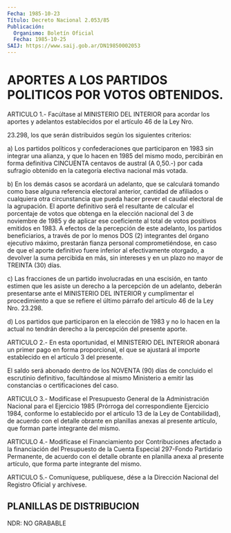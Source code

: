 ```yaml
---
Fecha: 1985-10-23
Título: Decreto Nacional 2.053/85
Publicación:
  Organismo: Boletín Oficial
  Fecha: 1985-10-25
SAIJ: https://www.saij.gob.ar/DN19850002053
---
```

# APORTES A LOS PARTIDOS POLITICOS POR VOTOS OBTENIDOS.

<a id="1"></a>
ARTICULO  1.- Facúltase al MINISTERIO DEL INTERIOR para acordar los aportes y adelantos  establecidos por el artículo 46 de la Ley Nro.

23.298, los que serán  distribuidos según los siguientes criterios:

a) Los partidos políticos  y  confederaciones  que  participaron en 1983  sin  integrar una alianza, y que lo hacen en 1985  del  mismo modo, percibirán  en forma definitiva CINCUENTA centavos de austral (A 0,50.-) por cada  sufragio  obtenido  en  la  categoría electiva nacional más votada.

b)  En  los demás casos se acordará un adelanto, que  se  calculará tomando como  base  alguna  referencia electoral anterior, cantidad de  afiliados  o  cualquiera otra  circunstancia  que  pueda  hacer prever el caudal electoral  de  la agrupación. El aporte definitivo será el resultante de calcular el  porcentaje  de votos que obtenga en  la elección nacional del 3 de noviembre de 1985  y  de  aplicar ese coeficiente  al  total  de  votos positivos emitidos en 1983. A efectos de la percepción de este adelanto, los partidos beneficiarios, a través de por lo  menos  DOS  (2)  integrantes del órgano ejecutivo máximo, prestarán fianza personal comprometiéndose,  en  caso  de  que  el  aporte  definitivo  fuere inferior  al  efectivamente otorgado, a devolver la suma  percibida en más, sin intereses  y en un plazo no mayor de TREINTA (30) días.

c) Las fracciones de un  partido  involucradas  en una escisión, en tanto  estimen  que  les  asiste un derecho a la percepción  de  un adelanto, deberán presentarse  ante  el  MINISTERIO  DEL INTERIOR y cumplimentar  el  procedimiento a que se refiere el último  párrafo del artículo 46 de la Ley Nro. 23.298.

d) Los partidos que  participaron  en  la  elección de 1983 y no lo hacen en la actual no tendrán derecho a la percepción  del presente aporte.

<a id="2"></a>
ARTICULO  2.-  En  esta  oportunidad,  el  MINISTERIO  DEL INTERIOR abonará  un  primer pago en forma proporcional, el que se  ajustará al  importe  establecido  en  el  artículo  3  del  presente.

El saldo será  abonado dentro de los NOVENTA (90) días de concluido el  escrutinio  definitivo,  facultándose  al  mismo  Ministerio  a emitir las constancias o certificaciones del caso.

<a id="3"></a>
ARTICULO 3.- Modifícase el Presupuesto General de la Administración  Nacional  para  el  Ejercicio  1985  (Prórroga  del correspondiente  Ejercicio  1984,  conforme  lo  establecido por el artículo 13 de la Ley de Contabilidad), de acuerdo  con  el detalle obrante en planillas anexas al presente artículo, que forman  parte integrante del mismo.

<a id="4"></a>
ARTICULO   4.-  Modifícase  el  Financiamiento  por  Contribuciones afectado a  la  financiación  del Presupuesto de la Cuenta Especial 297-Fondo Partidario Permanente,  de acuerdo con el detalle obrante en planilla anexa al presente artículo,  que forma parte integrante del mismo.

<a id="5"></a>
ARTICULO  5.- Comuníquese, publíquese, dése a la Dirección Nacional del Registro Oficial y archívese.

## PLANILLAS DE DISTRIBUCION

<a id="1"></a>
NDR: NO GRABABLE
